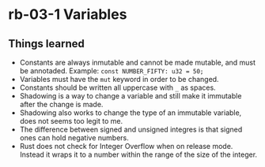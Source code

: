 # rb-03-1 Variables

## Things learned

- Constants are always inmutable and cannot be made mutable, and must be
  annotaded. Example: `const NUMBER_FIFTY: u32 = 50;`
- Variables must have the `mut` keyword in order to be changed.
- Constants should be written all uppercase with `_` as spaces.
- Shadowing is a way to change a variable and still make it immutable after
  the change is made.
- Shadowing also works to change the type of an immutable variable,
  does not seems too legit to me.
- The difference between signed and unsigned integres is that signed ones
  can hold negative numbers.
- Rust does not check for Integer Overflow when on release mode. Instead it
  wraps it to a number within the range of the size of the integer.
